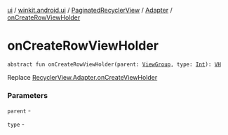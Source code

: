 [ui](../../../index.md) / [winkit.android.ui](../../index.md) / [PaginatedRecyclerView](../index.md) / [Adapter](index.md) / [onCreateRowViewHolder](./on-create-row-view-holder.md)

# onCreateRowViewHolder

`abstract fun onCreateRowViewHolder(parent: `[`ViewGroup`](https://developer.android.com/reference/android/view/ViewGroup.html)`, type: `[`Int`](https://kotlinlang.org/api/latest/jvm/stdlib/kotlin/-int/index.html)`): `[`VH`](index.md#VH)

Replace [RecyclerView.Adapter.onCreateViewHolder](#)

### Parameters

`parent` -

`type` - 